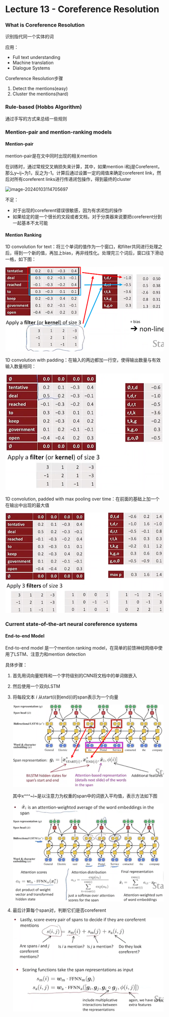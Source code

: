 # Lecture 13 - Coreference Resolution

### What is Coreference Resolution

识别指代同一个实体的词

应用：

- Full text understanding
- Machine translation
- Dialogue Systems

Coreference Resolution步骤

1. Detect the mentions(easy)
2. Cluster the mentions(hard)

### Rule-based (Hobbs Algorithm)

通过手写的方式来总结一些规则

### Mention-pair and mention-ranking models

#### Mention-pair

mention-pair是在文中同时出现的相关mention

在训练时，通过常规交叉熵损失来计算，其中，如果mention i和j是Coreferent，那么y~ij~为1，反之为-1。计算后通过设置一定的阈值来确定coreferent link，然后对所有coreferent links进行传递闭包操作，得到最终的cluster

![image-20240103114705697](./img/image-20240103114705697.png)

不足：

- 对于出现的coreferent错误很敏感，因为有求闭包的操作
- 如果给定的是一个很长的文段或者文档，对于分类器来说要把coreferent分到一起基本不太可能

#### Mention Ranking

1D convolution for text：将三个单词的值作为一个窗口，和filter共同进行处理之后，得到一个新的值，再加上bias，再非线性化。处理完三个词后，窗口往下滑动一格，如下图：

![image-20240103135313366](./img/l13-1D_convolution.png)

1D convolution with padding：在输入的两边都加一行空，使得输出数量与有效输入数量相同：

![image-20240103135542787](./img/l13-1D_convolution_with_padding.png)

1D convolution, padded with max pooling over time：在前面的基础上加一个在输出中出现的最大值

![image-20240103135739864](./img/l13-1D_convolution_padded_max.png)

### Current state-of-the-art neural coreference systems

#### End-to-end Model

End-to-end model 是一个mention ranking model，在简单的前馈神经网络中使用了LSTM、注意力和mention detection

具体步骤：

1. 首先用词向量矩阵和一个字符级别的CNN将文档中的单词做嵌入

2. 然后使用一个双向LSTM

3. 将每段文本 *i* 从start(i)到end(i)的span表示为一个向量

   ![image-20240103141826854](./img/l13-end_to_end_model(1).png)

   其中x^^^~i~是以注意力为权重的span中的词嵌入平均值，表示方法如下图

   ![image-20240103142153878](./img/l13-end_to_end_model(2).png)

4. 最后计算每个span对，判断它们是否coreferent

   ![image-20240103142526559](./img/l13-end_to_end_model(3).png)

